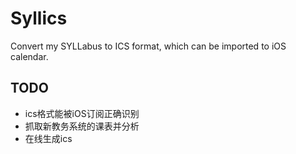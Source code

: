 # Syllics #

Convert my SYLLabus to ICS format, which can be imported to iOS calendar.

## TODO ##

* ics格式能被iOS订阅正确识别
* 抓取新教务系统的课表并分析
* 在线生成ics


